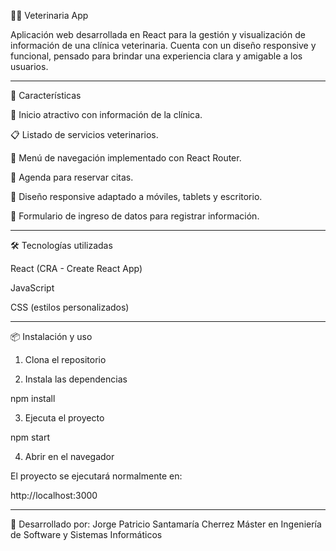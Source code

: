 🐶🐱 Veterinaria App

Aplicación web desarrollada en React para la gestión y visualización de información de una clínica veterinaria.
Cuenta con un diseño responsive y funcional, pensado para brindar una experiencia clara y amigable a los usuarios.

---

🚀 Características

🐾 Inicio atractivo con información de la clínica.

📋 Listado de servicios veterinarios.

📑 Menú de navegación implementado con React Router.

📅 Agenda para reservar citas.

🎨 Diseño responsive adaptado a móviles, tablets y escritorio.

📝 Formulario de ingreso de datos para registrar información.

---

🛠️ Tecnologías utilizadas

React (CRA - Create React App)

JavaScript

CSS (estilos personalizados)

---

📦 Instalación y uso

1. Clona el repositorio


2. Instala las dependencias

npm install


3. Ejecuta el proyecto

npm start


4. Abrir en el navegador

El proyecto se ejecutará normalmente en:

http://localhost:3000


---

📌 Desarrollado por: Jorge Patricio Santamaría Cherrez
Máster en Ingeniería de Software y Sistemas Informáticos 
